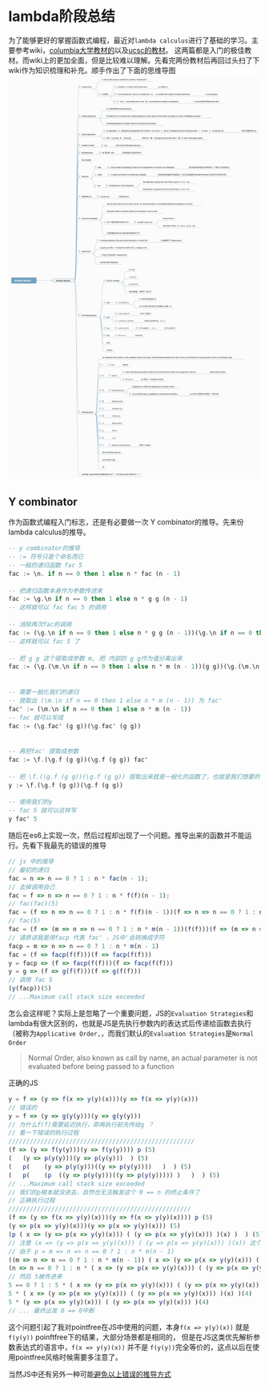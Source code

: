 # lambda阶段总结 
为了能够更好的掌握函数式编程，最近对`lambda calculus`进行了基础的学习。主要参考wiki，[columbia大学教材的](http://www.cs.columbia.edu/~sedwards/classes/2012/w4115-summer/lambda.pdf)以及[ucsc的教材](https://classes.soe.ucsc.edu/cmps112/Spring03/readings/lambdacalculus/introduction.html)。
这两篇都是入门的极佳教材。而wiki上的更加全面，但是比较难以理解。先看完两份教材后再回过头扫了下wiki作为知识梳理和补充。顺手作出了下面的思维导图
![思维导图](./asset/lambda/mind_lambda.png)

## Y combinator 
作为函数式编程入门标志，还是有必要做一次 Y combinator的推导。先来份lambda calculus的推导。  
```hs
-- y combinator的推导
-- := 符号只是个命名而已
-- 一般的递归函数 fac 5
fac := \n. if n == 0 then 1 else n * fac (n - 1)

-- 把递归函数本身作为参数传进来
fac := \g.\n if n == 0 then 1 else n * g g (n - 1)
-- 这样就可以 fac fac 5 的调用

-- 消除两次fac的调用
fac := (\g.\n if n == 0 then 1 else n * g g (n - 1))(\g.\n if n == 0 then 1 else n * g g (n - 1))
-- 这样就可以 fac 5 了

-- 把 g g 这个提取成参数 m, 把 内部的 g g作为值分离出来
fac := (\g.(\m.\n if n == 0 then 1 else n * m (n - 1))(g g))(\g.(\m.\n if n == 0 then 1 else n * m (n - 1))(g g))


-- 需要一般化我们的递归
-- 提取出 (\m.\n if n == 0 then 1 else n * m (n - 1)) 为 fac'
fac' := (\m.\n if n == 0 then 1 else n * m (n - 1))
-- fac 就可以写成
fac := (\g.fac' (g g))(\g.fac' (g g))


-- 再把fac' 提取成参数
fac := \f.(\g.f (g g))(\g.f (g g)) fac'

-- 把 \f.(\g.f (g g))(\g.f (g g)) 提取出来就是一般化的函数了，也就是我们想要的
y := \f.(\g.f (g g))(\g.f (g g))

-- 使用我们的y
-- fac 5 就可以这样写
y fac' 5

```  
随后在es6上实现一次，然后过程却出现了一个问题。推导出来的函数并不能运行。先看下我最先的错误的推导
```javascript
// js 中的推导
// 最初的递归
fac = n => n == 0 ? 1 : n * fac(n - 1);
// 去掉调用自己
fac = f => n => n == 0 ? 1 : n * f(f)(n - 1);
// fac(fac)(5)
fac = (f => n => n == 0 ? 1 : n * f(f)(n - 1))(f => n => n == 0 ? 1 : n * f(f)(n - 1))
// fac(5)
fac = (f => (m => n => n == 0 ? 1 : n * m(n - 1))(f(f)))(f => (m => n => n == 0 ? 1 : n * m(n - 1))(f(f)))
// 请原谅我是用facp 代表 fac' ，JS中'会转换成字符
facp = m => n => n == 0 ? 1 : n * m(n - 1)
fac = (f => facp(f(f)))(f => facp(f(f)))
y = facp => (f => facp(f(f)))(f => facp(f(f)))
y = g => (f => g(f(f)))(f => g(f(f)))
// 调用 fac 5
(y(facp))(5)
// ...Maximum call stack size exceeded
```  
怎么会这样呢？实际上是忽略了一个重要问题，JS的`Evaluation Strategies`和lambda有很大区别的，也就是JS是先执行参数内的表达式后传递给函数去执行（被称为`Applicative Order,`，而我们默认的`Evaluation Strategies`是`Normal Order`  
>Normal Order, also known as call by name,  an actual parameter is not evaluated before being passed to a function  

正确的JS
```javascript
y = f => (y => f(x => y(y)(x)))(y => f(x => y(y)(x)))
// 错误的
y = f => (y => g(y(y)))(y => g(y(y)))
// 为什么f(f)需要延迟执行，即再执行前先传给g ？
// 看一下错误的执行过程
////////////////////////////////////////////////////
(f => (y => f(y(y)))(y => f(y(y)))) p (5)
(   (y => p(y(y)))(y => p(y(y)))  ) (5)
(   p(    (y => p(y(y)))((y => p(y(y))))   )  ) (5)
(   p(    (p  ((y => p(y(y)))((y => p(y(y))))) )   )  ) (5)
// ...Maximum call stack size exceeded
// 我们的p根本就没进去，自然也无法触发这个 0 == n 的终止条件了
// 正确执行过程
///////////////////////////////////////////////////
(f => (y => f(x => y(y)(x)))(y => f(x => y(y)(x)))) p (5)
(y => p(x => y(y)(x)))(y => p(x => y(y)(x))) (5)
(p ( x => (y => p(x => y(y)(x))) ( (y => p(x => y(y)(x))) )(x) )  ) (5)
// 注意 (x => (y => p(x => y(y)(x))) ( (y => p(x => y(y)(x))) )(x)) 这个表达式是个函数定义,里面的内容只会被传入到p 中才会执行
// 由于 p = m => n => n == 0 ? 1 : n * m(n - 1)
((m => n => n == 0 ? 1 : n * m(n - 1)) ( x => (y => p(x => y(y)(x))) ( (y => p(x => y(y)(x))) )(x) )  ) (5)
(n => n == 0 ? 1 : n * ( x => (y => p(x => y(y)(x))) ( (y => p(x => y(y)(x))) )(x) )(n - 1))  (5)
// 然后 5被传进来
5 == 0 ? 1 : 5 * ( x => (y => p(x => y(y)(x))) ( (y => p(x => y(y)(x))) )(x) )(5 - 1)
5 * ( x => (y => p(x => y(y)(x))) ( (y => p(x => y(y)(x))) )(x) )(4)
5 * (y => p(x => y(y)(x))) ( (y => p(x => y(y)(x))) )(4)
// ... 最终出发 0 == 0中断
```
这个问题引起了我对pointfree在JS中使用的问题，本身`f(x => y(y)(x))` 就是 `f(y(y))` poinftfree下的结果，大部分场景都是相同的，
但是在JS这类优先解析参数表达式的语言中，`f(x => y(y)(x))` 并不是 `f(y(y))`完全等价的，这点以后在使用pointfree风格时候需要多注意了。    

当然JS中还有另外一种可能[避免以上错误的推导方式](https://blog.jcoglan.com/2008/01/10/deriving-the-y-combinator/)
